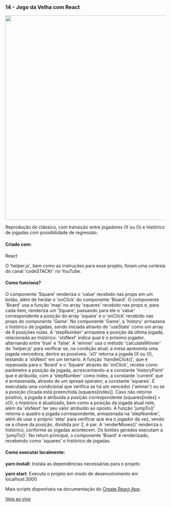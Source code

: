 <h3 align="left">14 - Jogo da Velha com React</h3>
<img src="https://omagotemum.site/assets/img/portfolio/goodbye31/14/project.png" width="640" />
<p align="left">Reprodução do clássico, com transição entre jogadores (X ou O) e histórico de jogadas com possibilidade de regressão.</p>

<h4 align="left">Criado com:</h4>
<p align="left">React</p>
<p align="left">O 'helper.js', bem como as instruções para esse projeto, foram uma cortesia do canal 'codeSTACKr' no YouTube.</p>

<h4 align="left">Como funciona?</h4>
<p align="left">O componente 'Square' renderiza o 'value' recebido nas props em um botão, além de herdar o 'onClick' do componente 'Board'. O componente 'Board' usa a função 'map' no array 'squares' recebido nas props e, para cada item, renderiza um 'Square', passando para ele o 'value' correspondente a posição do array 'square' e o 'onClick' recebido nas props do componente 'Game'. No componente 'Game', a 'history' armazena o histórico de jogadas, sendo iniciada através do 'useState' como um array de 9 posições nulas. A 'stepNumber' armazena a posição da última jogada, relacionada ao histórico. 'xIsNext' indica qual é o próximo jogador, alternando entre 'true' e 'false'. A 'winner' usa o método 'calculateWinner' do 'helper.js' para verificar se, na condição atual, a mesa apresenta uma jogada vencedora, dentre as possíveis. 'xO' retorna a jogada (X ou O), testando a 'xIsNext' em um ternário. A função 'handleClick()', que é repassada para o 'Board' e o 'Square' através do 'onClick', recebe como parâmetro a posição da jogada, acrescentando-a a constante 'historyPoint' que é atribuída, com a 'stepNumber' como index, a constante 'current' que é armazenada, através de um spread operator, a constante 'squares'. É executada uma condicional que verifica se há um vencedor ('winner') ou se a posição clicada está preenchida (squares[index]). Caso não retorne positivo, a jogada é atribuída a posição correspondente (squares[index] = xO), o histórico é atualizado, bem como a posição da jogada atual nele, além da 'xIsNext' ter seu valor atribuído ao oposto. A função 'jumpTo()' retorna o quadro a jogada correspondente, armazenada na 'stepNumber', além de usar o próprio 'step' para verificar que era o jogador da vez, vendo se a chave da posição, dividida por 2, é par. A 'renderMoves()' renderiza o histórico, conforme as jogadas acontecem. Os botões gerados executam a 'jumpTo()'. No return principal, o componente 'Board' é renderizado, recebendo como 'squares' o histórico de jogadas.</p>

<h4 align="left">Como executar localmente:</h4>
<p align="left"><b>yarn install</b>: Instala as dependências necessárias para o projeto</p>
<p align="left"><b>yarn start</b>: Executa o projeto em modo de desenvolvimento em localhost:3000</p>

Mais scripts disponíveis na documentação do [Create React App](https://github.com/facebook/create-react-app).

[Veja ao vivo](https://g31-jogo-da-velha.now.sh/)
